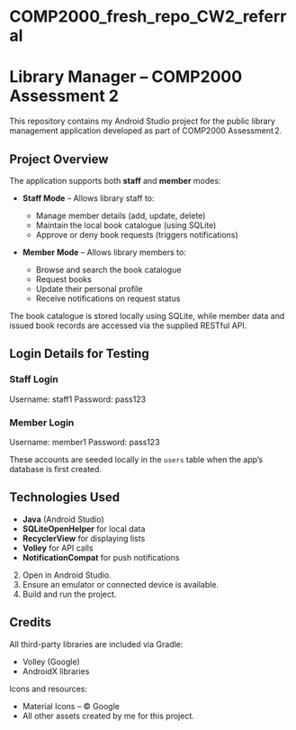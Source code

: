 # COMP2000_fresh_repo_CW2_referral

# Library Manager – COMP2000 Assessment 2

This repository contains my Android Studio project for the public library management application developed as part of COMP2000 Assessment 2.

## Project Overview
The application supports both **staff** and **member** modes:

- **Staff Mode** – Allows library staff to:
  - Manage member details (add, update, delete)
  - Maintain the local book catalogue (using SQLite)
  - Approve or deny book requests (triggers notifications)

- **Member Mode** – Allows library members to:
  - Browse and search the book catalogue
  - Request books
  - Update their personal profile
  - Receive notifications on request status

The book catalogue is stored locally using SQLite, while member data and issued book records are accessed via the supplied RESTful API.

## Login Details for Testing

### Staff Login
Username: staff1
Password: pass123

### Member Login
Username: member1
Password: pass123


These accounts are seeded locally in the `users` table when the app’s database is first created.

## Technologies Used
- **Java** (Android Studio)
- **SQLiteOpenHelper** for local data
- **RecyclerView** for displaying lists
- **Volley** for API calls
- **NotificationCompat** for push notifications

2. Open in Android Studio.
3. Ensure an emulator or connected device is available.
4. Build and run the project.

## Credits
All third-party libraries are included via Gradle:
- Volley (Google)
- AndroidX libraries

Icons and resources:
- Material Icons – © Google 
- All other assets created by me for this project.


